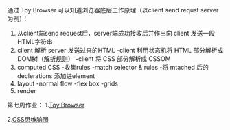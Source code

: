 

通过 Toy Browser 可以知道浏览器底层工作原理（以client send requst server 为例）：
1. 从client端send request后，server端成功接收后并作出向 client 发送一段HTML字符串
2. client 解析 server 发送过来的HTML
    -client 利用状态机将 HTML 部分解析成 DOM树（[解析规则](https://html.spec.whatwg.org/multipage/parsing.html#data-state)）
    -client 将 CSS 部分解析成 CSSOM
3. computed CSS
    -收集rules
    -match selector & rules
    -将 mtached 后的 declerations 添加进element 
4. layout
    -normal flow
    -flex box
    -grids
5. render

第七周作业：
1.[Toy Browser](https://github.com/apacheao/Frontend-01-Template/tree/master/week07/Toy%20Browser)

2.[CSS思维脑图](https://github.com/apacheao/Frontend-01-Template/blob/master/week07/CSS%E6%80%9D%E7%BB%B4%E8%84%91%E5%9B%BE/CSS%E6%80%9D%E7%BB%B4%E8%84%91%E5%9B%BE.xmind)
